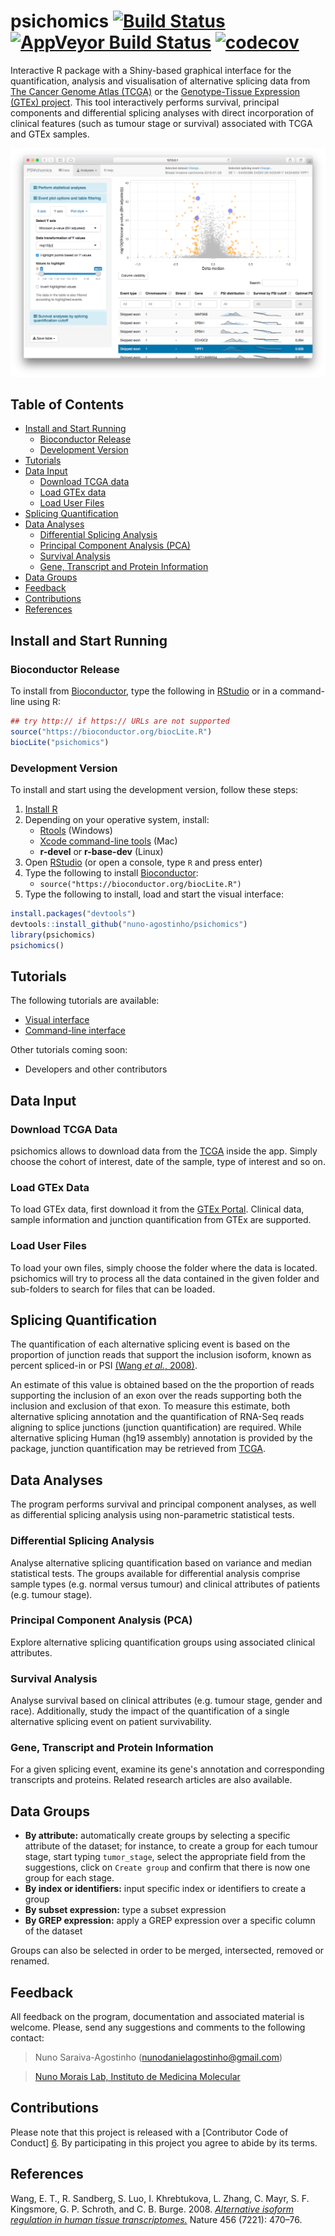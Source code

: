 # psichomics [![Build Status][8]][9] [![AppVeyor Build Status][10]][11] [![codecov][12]][13]
Interactive R package with a Shiny-based graphical interface for the
quantification, analysis and visualisation of alternative splicing data from
[The Cancer Genome Atlas (TCGA)][1] or the
[Genotype-Tissue Expression (GTEx) project][13]. This tool interactively 
performs survival, principal components and differential splicing analyses with
direct incorporation of clinical features (such as tumour stage or survival) 
associated with TCGA and GTEx samples.

![Screen shot](screenshot.png)

## Table of Contents

* [Install and Start Running](#install-and-start-running)
    * [Bioconductor Release](#bioconductor-release)
    * [Development Version](#development-version)
* [Tutorials](#tutorials)
* [Data Input](#data-input)
    * [Download TCGA data](#download-tcga-data)
    * [Load GTEx data](#load-gtex-data)
    * [Load User Files](#load-user-files)
* [Splicing Quantification](#splicing-quantification)
* [Data Analyses](#data-analyses)
    * [Differential Splicing Analysis](#differential-splicing-analysis)
    * [Principal Component Analysis (PCA)](#principal-component-analysis-pca)
    * [Survival Analysis](#survival-analysis)
    * [Gene, Transcript and Protein Information](#gene-transcript-and-protein-information)
* [Data Groups](#data-groups)
* [Feedback](#feedback)
* [Contributions](#contributions)
* [References](#references)

## Install and Start Running

### Bioconductor Release

To install from [Bioconductor][2], type the following in [RStudio][4] or in a
command-line using R:

```r
## try http:// if https:// URLs are not supported
source("https://bioconductor.org/biocLite.R")
biocLite("psichomics")
```

### Development Version
To install and start using the development version, follow these steps:

1. [Install R][3]
2. Depending on your operative system, install:
    - [Rtools](https://cran.r-project.org/bin/windows/Rtools/) (Windows)
    - [Xcode command-line tools](https://developer.apple.com/downloads) (Mac)
    - **r-devel** or **r-base-dev** (Linux)
3. Open [RStudio][4] (or open a console, type `R` and press enter)
4. Type the following to install [Bioconductor][2]: 
    - `source("https://bioconductor.org/biocLite.R")`
5. Type the following to install, load and start the visual interface:
```r
install.packages("devtools")
devtools::install_github("nuno-agostinho/psichomics")
library(psichomics)
psichomics()
```

## Tutorials

The following tutorials are available:

* [Visual interface](http://rpubs.com/nuno-agostinho/psichomics-tutorial-visual)
* [Command-line interface](http://rpubs.com/nuno-agostinho/psichomics-cli-tutorial)

Other tutorials coming soon:
* Developers and other contributors

## Data Input
### Download TCGA Data
psichomics allows to download data from the [TCGA][1] inside the app. Simply
choose the cohort of interest, date of the sample, type of interest and so on.

### Load GTEx Data
To load GTEx data, first download it from the [GTEx Portal][13]. Clinical data,
sample information and junction quantification from GTEx are supported.

### Load User Files
To load your own files, simply choose the folder where the data is located. 
psichomics will try to process all the data contained in the given folder and
sub-folders to search for files that can be loaded.

## Splicing Quantification
The quantification of each alternative splicing event is based on the proportion
of junction reads that support the inclusion isoform, known as percent 
spliced-in or PSI [(Wang *et al.*, 2008)](#references).

An estimate of this value is obtained based on the the proportion of reads 
supporting the inclusion of an exon over the reads supporting both the inclusion
and exclusion of that exon. To measure this estimate, both alternative splicing 
annotation and the quantification of RNA-Seq reads aligning to splice junctions
(junction quantification) are required. While alternative splicing Human (hg19
assembly) annotation is provided by the package, junction quantification may be
retrieved from [TCGA][1].

## Data Analyses
The program performs survival and principal component analyses, as well as
differential splicing analysis using non-parametric statistical tests.

### Differential Splicing Analysis
Analyse alternative splicing quantification based on variance and median 
statistical tests. The groups available for differential analysis comprise 
sample types (e.g. normal versus tumour) and clinical attributes of patients 
(e.g. tumour stage).

### Principal Component Analysis (PCA)
Explore alternative splicing quantification groups using associated clinical 
attributes.

### Survival Analysis
Analyse survival based on clinical attributes (e.g. tumour stage, gender and
race). Additionally, study the impact of the quantification of a single 
alternative splicing event on patient survivability.

### Gene, Transcript and Protein Information
For a given splicing event, examine its gene's annotation and corresponding 
transcripts and proteins. Related research articles are also available.

## Data Groups

- **By attribute:** automatically create groups by selecting a specific
attribute of the dataset; for instance, to create a group for each tumour stage,
start typing `tumor_stage`, select the appropriate field from the suggestions,
click on `Create group` and confirm that there is now one group for each stage.
- **By index or identifiers:** input specific index or identifiers to create a
group
- **By subset expression:** type a subset expression
- **By GREP expression:** apply a GREP expression over a specific column of the 
dataset

Groups can also be selected in order to be merged, intersected, removed or
renamed.

## Feedback
All feedback on the program, documentation and associated material is welcome. 
Please, send any suggestions and comments to the following contact:

> Nuno Saraiva-Agostinho (nunodanielagostinho@gmail.com)

> [Nuno Morais Lab, Instituto de Medicina Molecular][5]

## Contributions
Please note that this project is released with a [Contributor Code of Conduct]
[6]. By participating in this project you agree to abide by its terms.

## References
Wang, E. T., R. Sandberg, S. Luo, I. Khrebtukova, L. Zhang, C. Mayr, S. F. 
Kingsmore, G. P. Schroth, and C. B. Burge. 2008. [*Alternative isoform 
regulation in human tissue transcriptomes.*][7] Nature 456 (7221): 470–76.

[1]: https://tcga-data.nci.nih.gov
[2]: https://www.bioconductor.org
[3]: https://www.r-project.org
[4]: https://www.rstudio.com/products/rstudio
[5]: http://imm.medicina.ulisboa.pt/group/compbio
[6]: CONDUCT.md
[7]: http://www.nature.com/nature/journal/v456/n7221/full/nature07509.html
[8]: https://travis-ci.org/nuno-agostinho/psichomics.svg?branch=master
[9]: https://travis-ci.org/nuno-agostinho/psichomics
[10]: https://ci.appveyor.com/api/projects/status/github/nuno-agostinho/psichomics?branch=master&svg=true
[11]: https://ci.appveyor.com/project/nuno-agostinho/psichomics
[12]: https://codecov.io/gh/nuno-agostinho/psichomics/branch/master/graph/badge.svg
[13]: https://codecov.io/gh/nuno-agostinho/psichomics
[14]: http://www.gtexportal.org
